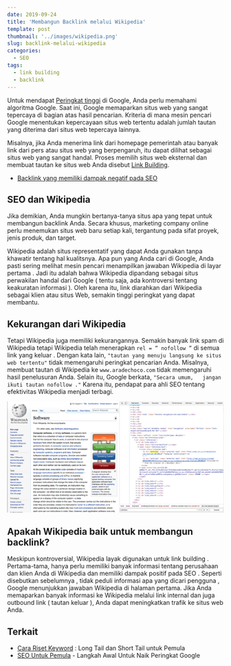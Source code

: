 ```yaml
---
date: 2019-09-24
title: 'Membangun Backlink melalui Wikipedia'
template: post
thumbnail: '../images/wikipedia.png'
slug: backlink-melalui-wikipedia
categories:
  - SEO
tags:
  - link building
  - backlink
---
```


Untuk mendapat [Peringkat tinggi]((https://www.aradechoco.com/cara-mengetahui-peringkat-situs-web/)) di Google, Anda perlu memahami algoritma Google. Saat ini, Google memaparkan situs web yang sangat tepercaya di bagian atas hasil pencarian. Kriteria di mana mesin pencari Google menentukan kepercayaan situs web tertentu adalah jumlah tautan yang diterima dari situs web tepercaya lainnya.

Misalnya, jika Anda menerima link dari homepage pemerintah atau banyak link dari pers atau situs web yang berpengaruh, itu dapat dilihat sebagai situs web yang sangat handal. Proses memilih situs web eksternal dan membuat tautan ke situs web Anda disebut [Link Building](https://www.aradechoco.com/seo-link-building/).

- [Backlink yang memiliki dampak negatif pada SEO]()

## SEO dan Wikipedia

Jika demikian, Anda mungkin bertanya-tanya situs apa yang tepat untuk membangun backlink Anda. Secara khusus, marketing company online perlu menemukan situs web baru setiap kali, tergantung pada sifat proyek, jenis produk, dan target.

Wikipedia adalah situs representatif yang dapat Anda gunakan tanpa khawatir tentang hal kualitsnya. Apa pun yang Anda cari di Google,  Anda pasti sering melihat mesin pencari menampilkan jawaban Wikipedia di  layar pertama . Jadi itu adalah bahwa Wikipedia dipandang sebagai situs perwakilan handal dari Google ( tentu saja, ada kontroversi tentang keakuratan informasi ). Oleh karena itu, link diarahkan dari Wikipedia sebagai klien atau situs Web,  semakin  tinggi  peringkat yang dapat membantu.

## Kekurangan dari Wikipedia

Tetapi Wikipedia juga memiliki kekurangannya. Semakin banyak link spam di Wikipedia tetapi Wikipedia telah menerapkan `rel = ” nofollow ”` di semua link yang keluar . Dengan kata lain, `"tautan yang menuju langsung ke situs web tertentu"`  tidak memengaruhi peringkat pencarian Anda. Misalnya, membuat tautan di Wikipedia ke `www.aradechoco.com` tidak memengaruhi hasil penelusuran Anda. Selain itu, Google berkata, `"Secara umum,   jangan ikuti tautan nofollow ."` Karena itu,  pendapat para ahli SEO tentang efektivitas Wikipedia menjadi terbagi.

![](../images/ss-wikipedia.png)

## Apakah Wikipedia baik untuk membangun backlink?

Meskipun kontroversial, Wikipedia layak digunakan untuk link building . Pertama-tama, hanya perlu memiliki banyak informasi tentang perusahaan dan klien Anda di Wikipedia dan memiliki dampak positif pada SEO . Seperti disebutkan sebelumnya  ,  tidak peduli informasi apa yang dicari pengguna , Google menunjukkan jawaban Wikipedia di halaman pertama. Jika Anda memaparkan banyak informasi ke Wikipedia melalui link internal dan juga outbound link ( tautan keluar ),  Anda dapat meningkatkan trafik ke situs web Anda.


## Terkait 

- [Cara Riset Keyword](https://www.aradechoco.com/cara-riset-keyword-untuk-pemula/) : Long Tail dan Short Tail untuk Pemula
- [SEO Untuk Pemula](https://www.aradechoco.com/SEO-untuk-pemula/) - Langkah Awal Untuk Naik Peringkat Google 








